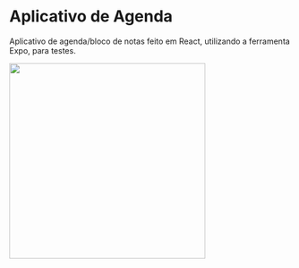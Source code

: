 # Aplicativo de Agenda
Aplicativo de agenda/bloco de notas feito em React, utilizando a ferramenta Expo, para testes.

<img src="https://user-images.githubusercontent.com/50460593/187278163-2b2a293d-5e41-4d79-9821-b87df72b5673.jpg" width="350">
